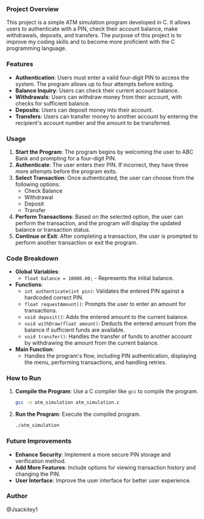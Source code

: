 ### Project Overview
This project is a simple ATM simulation program developed in C. It allows users to authenticate with a PIN, check their account balance, make withdrawals, deposits, and transfers. The purpose of this project is to improve my coding skills and to become more proficient with the C programming language.

### Features
- **Authentication**: Users must enter a valid four-digit PIN to access the system. The program allows up to four attempts before exiting.
- **Balance Inquiry**: Users can check their current account balance.
- **Withdrawals**: Users can withdraw money from their account, with checks for sufficient balance.
- **Deposits**: Users can deposit money into their account.
- **Transfers**: Users can transfer money to another account by entering the recipient's account number and the amount to be transferred.

### Usage
1. **Start the Program**: The program begins by welcoming the user to ABC Bank and prompting for a four-digit PIN.
2. **Authenticate**: The user enters their PIN. If incorrect, they have three more attempts before the program exits.
3. **Select Transaction**: Once authenticated, the user can choose from the following options:
   - Check Balance
   - Withdrawal
   - Deposit
   - Transfer
4. **Perform Transactions**: Based on the selected option, the user can perform the transaction, and the program will display the updated balance or transaction status.
5. **Continue or Exit**: After completing a transaction, the user is prompted to perform another transaction or exit the program.

### Code Breakdown
- **Global Variables**: 
  - `float balance = 10000.00;` - Represents the initial balance.
- **Functions**:
  - `int authenticate(int pin)`: Validates the entered PIN against a hardcoded correct PIN.
  - `float requestAmount()`: Prompts the user to enter an amount for transactions.
  - `void deposit()`: Adds the entered amount to the current balance.
  - `void withDraw(float amount)`: Deducts the entered amount from the balance if sufficient funds are available.
  - `void transfer()`: Handles the transfer of funds to another account by withdrawing the amount from the current balance.
- **Main Function**:
  - Handles the program's flow, including PIN authentication, displaying the menu, performing transactions, and handling retries.

### How to Run
1. **Compile the Program**: Use a C compiler like `gcc` to compile the program.
   ```sh
   gcc -o atm_simulation atm_simulation.c
   ```
2. **Run the Program**: Execute the compiled program.
   ```sh
   ./atm_simulation
   ```

### Future Improvements
- **Enhance Security**: Implement a more secure PIN storage and verification method.
- **Add More Features**: Include options for viewing transaction history and changing the PIN.
- **User Interface**: Improve the user interface for better user experience.

### Author
@Jsackitey1
